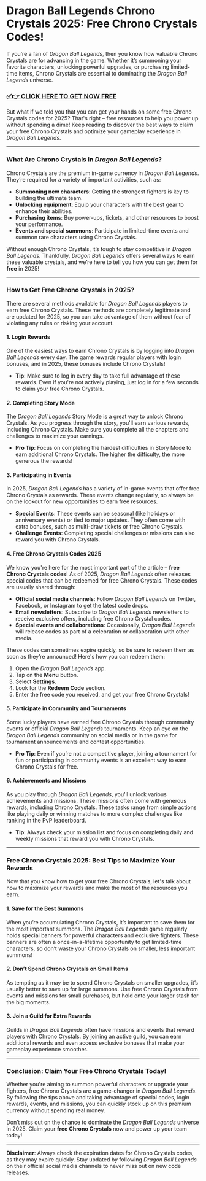 # Dragon Ball Legends Chrono Crystals 2025: Free Chrono Crystals Codes!

If you’re a fan of *Dragon Ball Legends*, then you know how valuable Chrono Crystals are for advancing in the game. Whether it’s summoning your favorite characters, unlocking powerful upgrades, or purchasing limited-time items, Chrono Crystals are essential to dominating the *Dragon Ball Legends* universe. 

### [✅👉 CLICK HERE TO GET NOW FREE](https://freerewards.xyz/dragonball/legends/)

But what if we told you that you can get your hands on some free Chrono Crystals codes for 2025? That's right – free resources to help you power up without spending a dime! Keep reading to discover the best ways to claim your free Chrono Crystals and optimize your gameplay experience in *Dragon Ball Legends*.

---

### What Are Chrono Crystals in *Dragon Ball Legends*?

Chrono Crystals are the premium in-game currency in *Dragon Ball Legends*. They’re required for a variety of important activities, such as:

- **Summoning new characters**: Getting the strongest fighters is key to building the ultimate team.
- **Unlocking equipment**: Equip your characters with the best gear to enhance their abilities.
- **Purchasing items**: Buy power-ups, tickets, and other resources to boost your performance.
- **Events and special summons**: Participate in limited-time events and summon rare characters using Chrono Crystals.

Without enough Chrono Crystals, it’s tough to stay competitive in *Dragon Ball Legends*. Thankfully, *Dragon Ball Legends* offers several ways to earn these valuable crystals, and we’re here to tell you how you can get them for **free** in 2025!

---

### How to Get Free Chrono Crystals in 2025?

There are several methods available for *Dragon Ball Legends* players to earn free Chrono Crystals. These methods are completely legitimate and are updated for 2025, so you can take advantage of them without fear of violating any rules or risking your account.

#### 1. **Login Rewards**

One of the easiest ways to earn Chrono Crystals is by logging into *Dragon Ball Legends* every day. The game rewards regular players with login bonuses, and in 2025, these bonuses include Chrono Crystals! 

- **Tip**: Make sure to log in every day to take full advantage of these rewards. Even if you're not actively playing, just log in for a few seconds to claim your free Chrono Crystals.

#### 2. **Completing Story Mode**

The *Dragon Ball Legends* Story Mode is a great way to unlock Chrono Crystals. As you progress through the story, you'll earn various rewards, including Chrono Crystals. Make sure you complete all the chapters and challenges to maximize your earnings.

- **Pro Tip**: Focus on completing the hardest difficulties in Story Mode to earn additional Chrono Crystals. The higher the difficulty, the more generous the rewards!

#### 3. **Participating in Events**

In 2025, *Dragon Ball Legends* has a variety of in-game events that offer free Chrono Crystals as rewards. These events change regularly, so always be on the lookout for new opportunities to earn free resources.

- **Special Events**: These events can be seasonal (like holidays or anniversary events) or tied to major updates. They often come with extra bonuses, such as multi-draw tickets or free Chrono Crystals.
- **Challenge Events**: Completing special challenges or missions can also reward you with Chrono Crystals.

#### 4. **Free Chrono Crystals Codes 2025**

We know you're here for the most important part of the article – **free Chrono Crystals codes**! As of 2025, *Dragon Ball Legends* often releases special codes that can be redeemed for free Chrono Crystals. These codes are usually shared through:

- **Official social media channels**: Follow *Dragon Ball Legends* on Twitter, Facebook, or Instagram to get the latest code drops.
- **Email newsletters**: Subscribe to *Dragon Ball Legends* newsletters to receive exclusive offers, including free Chrono Crystal codes.
- **Special events and collaborations**: Occasionally, *Dragon Ball Legends* will release codes as part of a celebration or collaboration with other media.

These codes can sometimes expire quickly, so be sure to redeem them as soon as they’re announced! Here's how you can redeem them:

1. Open the *Dragon Ball Legends* app.
2. Tap on the **Menu** button.
3. Select **Settings**.
4. Look for the **Redeem Code** section.
5. Enter the free code you received, and get your free Chrono Crystals!

#### 5. **Participate in Community and Tournaments**

Some lucky players have earned free Chrono Crystals through community events or official *Dragon Ball Legends* tournaments. Keep an eye on the *Dragon Ball Legends* community on social media or in the game for tournament announcements and contest opportunities.

- **Pro Tip**: Even if you’re not a competitive player, joining a tournament for fun or participating in community events is an excellent way to earn Chrono Crystals for free.

#### 6. **Achievements and Missions**

As you play through *Dragon Ball Legends*, you'll unlock various achievements and missions. These missions often come with generous rewards, including Chrono Crystals. These tasks range from simple actions like playing daily or winning matches to more complex challenges like ranking in the PvP leaderboard.

- **Tip**: Always check your mission list and focus on completing daily and weekly missions that reward you with Chrono Crystals.

---

### Free Chrono Crystals 2025: Best Tips to Maximize Your Rewards

Now that you know how to get your free Chrono Crystals, let's talk about how to maximize your rewards and make the most of the resources you earn.

#### 1. **Save for the Best Summons**

When you’re accumulating Chrono Crystals, it’s important to save them for the most important summons. The *Dragon Ball Legends* game regularly holds special banners for powerful characters and exclusive fighters. These banners are often a once-in-a-lifetime opportunity to get limited-time characters, so don’t waste your Chrono Crystals on smaller, less important summons!

#### 2. **Don’t Spend Chrono Crystals on Small Items**

As tempting as it may be to spend Chrono Crystals on smaller upgrades, it’s usually better to save up for large summons. Use free Chrono Crystals from events and missions for small purchases, but hold onto your larger stash for the big moments.

#### 3. **Join a Guild for Extra Rewards**

Guilds in *Dragon Ball Legends* often have missions and events that reward players with Chrono Crystals. By joining an active guild, you can earn additional rewards and even access exclusive bonuses that make your gameplay experience smoother.

---

### Conclusion: Claim Your Free Chrono Crystals Today!

Whether you're aiming to summon powerful characters or upgrade your fighters, free Chrono Crystals are a game-changer in *Dragon Ball Legends*. By following the tips above and taking advantage of special codes, login rewards, events, and missions, you can quickly stock up on this premium currency without spending real money. 

Don’t miss out on the chance to dominate the *Dragon Ball Legends* universe in 2025. Claim your **free Chrono Crystals** now and power up your team today! 

---

**Disclaimer**: Always check the expiration dates for Chrono Crystals codes, as they may expire quickly. Stay updated by following *Dragon Ball Legends* on their official social media channels to never miss out on new code releases.
